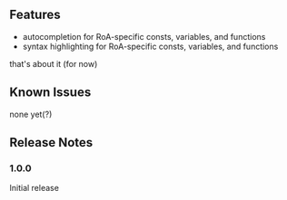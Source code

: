 ## Features

- autocompletion for RoA-specific consts, variables, and functions
- syntax highlighting for RoA-specific consts, variables, and functions

that's about it (for now)

## Known Issues

none yet(?)

## Release Notes

### 1.0.0

Initial release
